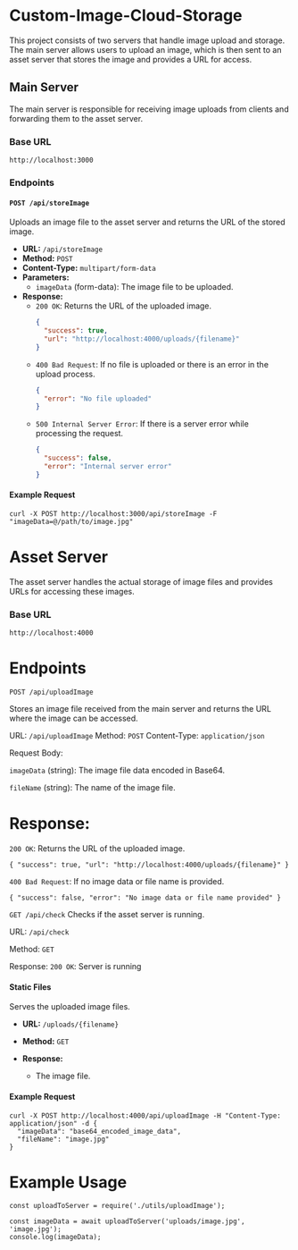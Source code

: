 # Custom-Image-Cloud-Storage

This project consists of two servers that handle image upload and storage. The main server allows users to upload an image, which is then sent to an asset server that stores the image and provides a URL for access.

## Main Server

The main server is responsible for receiving image uploads from clients and forwarding them to the asset server.

### Base URL

```
http://localhost:3000
```


### Endpoints

#### `POST /api/storeImage`

Uploads an image file to the asset server and returns the URL of the stored image.

- **URL:** `/api/storeImage`
- **Method:** `POST`
- **Content-Type:** `multipart/form-data`
- **Parameters:**
  - `imageData` (form-data): The image file to be uploaded.
- **Response:**
  - `200 OK`: Returns the URL of the uploaded image.
    ```json
    {
      "success": true,
      "url": "http://localhost:4000/uploads/{filename}"
    }
    ```
  - `400 Bad Request`: If no file is uploaded or there is an error in the upload process.
    ```json
    {
      "error": "No file uploaded"
    }
    ```
  - `500 Internal Server Error`: If there is a server error while processing the request.
    ```json
    {
      "success": false,
      "error": "Internal server error"
    }
    ```

#### Example Request

```
curl -X POST http://localhost:3000/api/storeImage -F "imageData=@/path/to/image.jpg"
```

# Asset Server

The asset server handles the actual storage of image files and provides URLs for accessing these images.

### Base URL

```
http://localhost:4000
```

# Endpoints

`POST /api/uploadImage`

Stores an image file received from the main server and returns the URL where the image can be accessed.

URL: `/api/uploadImage`
Method: `POST`
Content-Type: `application/json`

Request Body:


`imageData` (string): The image file data encoded in Base64.


`fileName` (string): The name of the image file.


# Response:

`200 OK`: Returns the URL of the uploaded image.

`
{
  "success": true,
  "url": "http://localhost:4000/uploads/{filename}"
}
`

`400 Bad Request`: If no image data or file name is provided.

`
{
  "success": false,
  "error": "No image data or file name provided"
}
`

`GET /api/check` Checks if the asset server is running.


URL: `/api/check`

Method: `GET`

Response:
`200 OK`: Server is running

#### Static Files

Serves the uploaded image files.

- **URL:** `/uploads/{filename}`

- **Method:** `GET`
  
- **Response:**
  
  - The image file.

#### Example Request

```
curl -X POST http://localhost:4000/api/uploadImage -H "Content-Type: application/json" -d {
  "imageData": "base64_encoded_image_data",
  "fileName": "image.jpg"
}
```

# Example Usage

```
const uploadToServer = require('./utils/uploadImage');

const imageData = await uploadToServer('uploads/image.jpg', 'image.jpg');
console.log(imageData);
```
